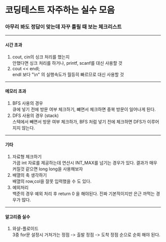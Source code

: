 # 코딩테스트 자주하는 실수 모음
### 아무리 봐도 정답이 맞는데 자꾸 틀릴 때 보는 체크리스트
---
#### 시간 초과
  1. cout, cin의 싱크 처리를 했는지   
    안했다면 싱크 처리를 하거나, printf, scanf를 대신 사용할 것
  2. cout << endl;   
    endl 보다 "\n" 의 실행속도가 월등히 빠르므로 대신 사용할 것

---
#### 메모리 초과
  1. BFS 사용의 경우   
    큐에 넣기 전에 방문 여부 체크하기, 뺴면서 체크하면 중복 방문이 일어나게 된다.
  2. DFS 사용의 경우 (stack)   
    스텍에서 빼면서 방문 여부 체크하가, BFS 처럼 넣기 전에 체크하면 DFS가 이루어지지 않는다.
---
#### 기타
  1. 자료형 체크하기   
    가끔 int 자료를 제공하는데 연산시 INT_MAX를 넘기는 경우가 있다. 결과가 매우 커질것 같으면 long long을 사용해보자
  2. 배열의 축 생각하기   
    배열의 row,col을 잘못 입력했을 수 도 있다.
  3. 예외처리   
    백준의 경우 예외 처리 후 return 0 을 해야된다. 진짜 기본적이지만 은근 까먹는 경우가 많다.
---
#### 알고리즘 실수   
  1. 와샬-플로이드   
    3중 for문 설정시 거처가는 정점 -> 출발 정점 -> 도착 정점 순으로 순회 해야 된다.
